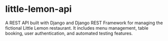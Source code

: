 # little-lemon-api
A REST API built with Django and Django REST Framework for managing the fictional Little Lemon restaurant. It includes menu management, table booking, user authentication, and automated testing features.
